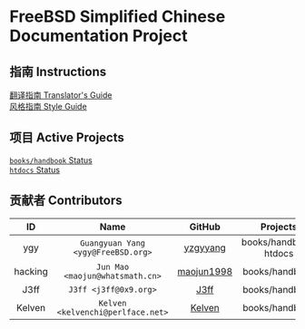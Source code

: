 # FreeBSD Simplified Chinese Documentation Project

## 指南 Instructions

[翻译指南 Translator's Guide](translators_guide.md)  
[风格指南 Style Guide](style_guide.md)

## 项目 Active Projects

[`books/handbook` Status](status/books-handbook.md)  
[`htdocs` Status](status/htdocs.md)

## 贡献者 Contributors

| ID | Name <Email> | GitHub | Projects |  
|:-:|:-:|:-:|:-:|
| ygy | `Guangyuan Yang <ygy@FreeBSD.org>` | [yzgyyang](https://github.com/yzgyyang) | books/handbook, htdocs |
| hacking | `Jun Mao <maojun@whatsmath.cn>`| [maojun1998](https://github.com/maojun1998) | books/handbook |
| J3ff | `J3ff <j3ff@0x9.org>` | [J3ff](https://github.com/cnBSD) | books/handbook |
| Kelven | `Kelven <kelvenchi@perlface.net>` | [Kelven](https://github.com/kelvenchi) | books/handbook |
